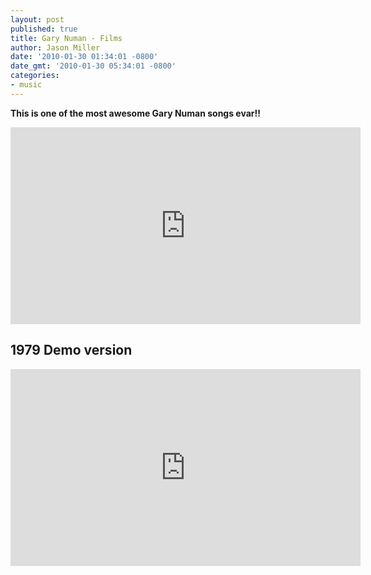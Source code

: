 ```yaml
---
layout: post
published: true
title: Gary Numan - Films
author: Jason Miller
date: '2010-01-30 01:34:01 -0800'
date_gmt: '2010-01-30 05:34:01 -0800'
categories:
- music
---
```


__This is one of the most awesome Gary Numan songs evar!!__

<iframe width="560" height="315" src="https://www.youtube.com/embed/6HbIGk6zH_k?si=ITAo7Pf7T8YER0Gb" title="YouTube video player" frameborder="0" allow="accelerometer; autoplay; clipboard-write; encrypted-media; gyroscope; picture-in-picture; web-share" referrerpolicy="strict-origin-when-cross-origin" allowfullscreen></iframe>

## 1979 Demo version

<iframe width="560" height="315" src="https://www.youtube.com/embed/9nRI7BAJ6T0?si=oxFgImJxVwIOlGeO" title="YouTube video player" frameborder="0" allow="accelerometer; autoplay; clipboard-write; encrypted-media; gyroscope; picture-in-picture; web-share" referrerpolicy="strict-origin-when-cross-origin" allowfullscreen></iframe>
